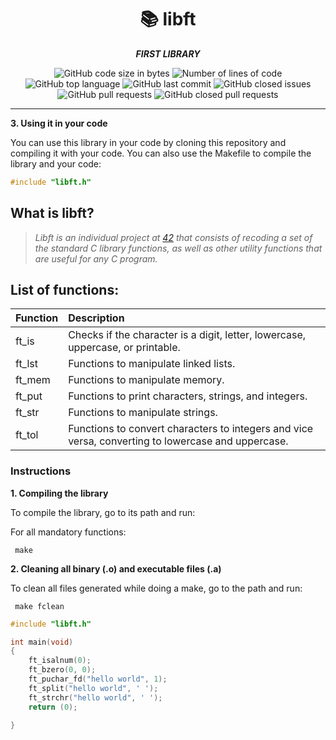 <h1 align="center">
	📚 libft
</h1>

<p align="center">
	<b><i>FIRST LIBRARY</i></b><br>
</p>

<p align="center">
	<img alt="GitHub code size in bytes" src="https://img.shields.io/github/languages/code-size/dugonzal/libft" />
	<img alt="Number of lines of code" src="https://img.shields.io/tokei/lines/github/dugonzal/libft" />
	<img alt="GitHub top language" src="https://img.shields.io/github/languages/top/dugonzal/libft">
	<img alt="GitHub last commit" src="https://img.shields.io/github/last-commit/dugonzal/libft?color=green" />
	<img alt="GitHub closed issues" src="https://img.shields.io/github/issues-closed/dugonzal/libft" />
	<img alt="GitHub pull requests" src="https://img.shields.io/github/issues-pr/dugonzal/libft" />
	<img alt="GitHub closed pull requests" src="https://img.shields.io/github/issues-pr-closed/dugonzal/libft" />

---
**3. Using it in your code**


You can use this library in your code by cloning this repository and compiling it with your code. You can also use the Makefile to compile the library and your code:

```C
#include "libft.h"
```

##  What is libft?

> _Libft is an individual project at [42](https://42urduliz.com/) that consists of recoding a set of the standard C library functions, as well as other utility functions that are useful for any C program._

## List of functions:


| Function | Description |
| :--- | :---- |
ft_is | Checks if the character is a digit, letter, lowercase, uppercase, or printable.
ft_lst | Functions to manipulate linked lists.
ft_mem | Functions to manipulate memory.
ft_put | Functions to print characters, strings, and integers.
ft_str | Functions to manipulate strings.
ft_tol | Functions to convert characters to integers and vice versa, converting to lowercase and uppercase.

### Instructions

**1. Compiling the library**

To compile the library, go to its path and run:

For all mandatory functions:

```shell
 make
```

**2. Cleaning all binary (.o) and executable files (.a)**

To clean all files generated while doing a make, go to the path and run:

```shell
 make fclean
```

```c
#include "libft.h"

int main(void)
{
	ft_isalnum(0);
	ft_bzero(0, 0);
	ft_puchar_fd("hello world", 1);
	ft_split("hello world", ' ');
	ft_strchr("hello world", ' ');
	return (0);

}

```
